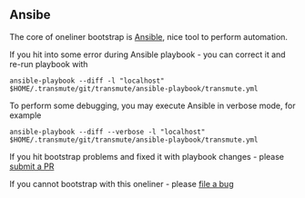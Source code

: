 ## Ansibe
The core of oneliner bootstrap is [Ansible](https://www.ansible.com), nice tool to perform automation. 

If you hit into some error during Ansible playbook - you can correct it and re-run playbook with 
```
ansible-playbook --diff -l "localhost" $HOME/.transmute/git/transmute/ansible-playbook/transmute.yml
```

To perform some debugging, you may execute Ansible in verbose mode, for example 
```
ansible-playbook --diff --verbose -l "localhost" $HOME/.transmute/git/transmute/ansible-playbook/transmute.yml
```

If you hit bootstrap problems and fixed it with playbook changes - please [submit a PR](https://github.com/transmute-industries/transmute/pulls)

If you cannot bootstrap with this oneliner - please [file a bug](https://github.com/transmute-industries/transmute/issues)
